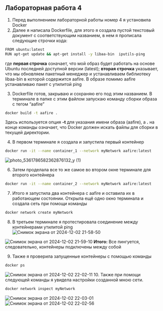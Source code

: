 ## Лабораторная работа 4



1. Перед выполнением лабораторной работы номер 4 я установила Docker
2. Далее я написала Dockerfile, для этого я создала пустой текстовый документ с соответствующим названием, в нем я прописала следующие строчки кода:
```bash
FROM ubuntu:latest
RUN apt-get update && apt-get install -y libaa-bin  iputils-ping
```
где **первая строчка** означает, что мой образ будет работать на основе Ubuntu последней доступной версии (latest);
**вторая строчка** указывает, что мы обновляем пакетный менеджер и устанавливаем библиотеку libaa-bin в которой содержится aafire. В образе помимо aafire устанавливаю пакет с утилитой ping

3. Dockerfile готов, закрываю и сохраняю его под этим названием. В терминале в папке с этим файлом запускаю команду сборки образа с тегом “aafire”
```bash
docker build -t aafire .
```
Здесь используется опция **-t** для указания имени образа (aafire), а **.** на конце команды означает, что Docker должен искать файлы для сборки в текущей директории.

4. В первом терминале я создала и запустила первый контейнер
```bash
docker run -it --name container_1 --network myNetwork aafire:latest
```
![photo_5361786582362876132_y (1)](https://github.com/user-attachments/assets/99e04ba2-858c-4e70-a5dc-197848a57aa8)

6. Затем проделала все то же самое во втором окне терминале для второго контейнера
 ```bash
docker run -it --name container_2 --network myNetwork aafire:latest
```
7. Итого я запустила два контейнера с aafire и оставила их в работающем состоянии.
Открыла ещё одно окно терминала и создала сеть при помощи команды 
 ```bash
docker network create myNetwork 
 ```
8. В третьем терминале я протестировала соединение между контейнерами утилитой ping
![Снимок экрана от 2024-12-02 21-58-50](https://github.com/user-attachments/assets/fd990fb1-e577-4f92-bd8b-5229a506511d)

![Снимок экрана от 2024-12-02 21-59-10](https://github.com/user-attachments/assets/d8f1dc3a-5e85-4ea1-80b4-bf2a96974307)
**Итого:**
Все пингуется, следовательно, контейнеры подключены между собой

9. Также я проверила запущенные контейнеры с помощью команды
 ```bash
 docker ps
 ```
![Снимок экрана от 2024-12-02 22-02-11](https://github.com/user-attachments/assets/679ab7ef-2271-4936-ab5a-68878f18144b)
10. Также при помощи следующей команды я увидела настройки созданной мною сети.
 ```bash
docker network inspect myNetwork
 ```
![Снимок экрана от 2024-12-02 22-03-01](https://github.com/user-attachments/assets/863cc171-ca55-41ee-8248-d3284d796f90)
![Снимок экрана от 2024-12-02 22-02-56](https://github.com/user-attachments/assets/026008a1-033e-4943-9251-1ef1f1ada0e6)

